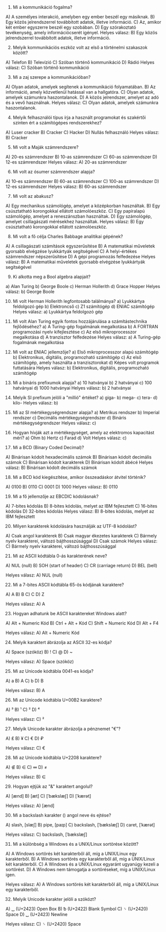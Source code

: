 1. Mi a kommunikáció fogalma?

A) A személyes interakció, amelyben egy ember beszél egy másiknak.
B) Egy közös jelrendszerrel továbbított adatok, illetve információ.
C) Az, amikor két ember egyszerre beszél egy szobában.
D) Egy szórakoztató tevékenység, amely információcserét igényel.
Helyes válasz: B) Egy közös jelrendszerrel továbbított adatok, illetve információ.

2. Melyik kommunikációs eszköz volt az első a történelmi szakaszok között?

A) Telefon
B) Televízió
C) Szóban történő kommunikáció
D) Rádió
Helyes válasz: C) Szóban történő kommunikáció

3. Mi a zaj szerepe a kommunikációban?

A) Olyan adatok, amelyek segítenek a kommunikáció folyamatában.
B) Az információ, amely közvetlenül hatással van a hallgatóra.
C) Olyan adatok, amelyek számunkra haszontalanok.
D) A közös jelrendszer, amelyet az adó és a vevő használnak.
Helyes válasz: C) Olyan adatok, amelyek számunkra haszontalanok.

4. Melyik felhasználói típus írja a használt programokat és szakértői szinten ért a számítógépes rendszerekhez?

A) Luser cracker
B) Cracker
C) Hacker
D) Nullás felhasználó
Helyes válasz: B) Cracker





5. Mi volt a Maják számrendszere?

A) 20-es számrendszer
B) 10-as számrendszer
C) 60-as számrendszer
D) 12-es számrendszer
Helyes válasz: A) 20-as számrendszer

6. Mi volt az ósumer számrendszer alapja?

A) 10-es számrendszer
B) 60-as számrendszer
C) 100-as számrendszer
D) 12-es számrendszer
Helyes válasz: B) 60-as számrendszer

7. Mi volt az abakusz?

A) Egy mechanikus számológép, amelyet a középkorban használtak.
B) Egy csúsztatható korongokkal ellátott számolóeszköz.
C) Egy papíralapú számológép, amelyet a reneszánszban használtak.
D) Egy számológép, amelyet csillagászati mérésekhez használtak.
Helyes válasz: B) Egy csúsztatható korongokkal ellátott számolóeszköz.

8. Mi volt a fő célja Charles Babbage analitikai gépének?

A) A csillagászati számítások egyszerűsítése
B) A matematikai műveletek gyorsabb elvégzése lyukkártyák segítségével
C) A helyi-értékes számrendszer népszerűsítése
D) A gépi programozás felfedezése
Helyes válasz: B) A matematikai műveletek gyorsabb elvégzése lyukkártyák segítségével




9. Ki alkotta meg a Bool algebra alapjait?

a) Alan Turing
b) George Boole
c) Herman Hollerith
d) Grace Hopper
Helyes válasz: b) George Boole

10. Mi volt Herman Hollerith legfontosabb találmánya?
a) Lyukkártya feldolgozó gép
b) Elektroncső
c) Z1 számítógép
d) ENIAC számítógép
Helyes válasz: a) Lyukkártya feldolgozó gép

11. Mi volt Alan Turing egyik fontos hozzájárulása a számítástechnika fejlődéséhez?
a) A Turing-gép fogalmának megalkotása
b) A FORTRAN programozási nyelv kifejlesztése
c) Az első mikroprocesszor megalkotása
d) A tranzisztor felfedezése
Helyes válasz: a) A Turing-gép fogalmának megalkotása

12. Mi volt az ENIAC jellemzője?
a) Első mikroprocesszor alapú számítógép
b) Elektronikus, digitális, programozható számítógép
c) Az első számítógép, amely használta a tranzisztorokat
d) Képes volt programok futtatására 
Helyes válasz: b) Elektronikus, digitális, programozható számítógép




13. Mi a bináris prefixumok alapja? 
a) 10 hatványai
b) 2 hatványai
c) 100 hatványai
d) 1000 hatványai
Helyes válasz: b) 2 hatványai


14. Melyik SI prefixum jelöli a "millió" értéket? 
a) giga-
b) mega- 
c) tera-
d) kilo-
Helyes válasz: b)

15. Mi az SI mértékegységrendszer alapja? a) Metrikus rendszer
b) Imperial rendszer
c) Decimális mértékegységrendszer
d) Bináris mértékegységrendszer
Helyes válasz: c)

16. Hogyan hívják azt a mértékegységet, amely az elektromos kapacitást méri? a) Ohm
b) Hertz
c) Farad
d) Volt
Helyes válasz: c)




17. Mi a BCD (Binary Coded Decimal)?

A) Binárisan kódolt hexadecimális számok
B) Binárisan kódolt decimális számok
C) Binárisan kódolt karakterek
D) Binárisan kódolt ábécé
Helyes válasz: B) Binárisan kódolt decimális számok

18. Mi a BCD kód kiegészítése, amikor összeadáskor átvitel történik?

A) 0100
B) 0110
C) 0001
D) 1000
Helyes válasz: B) 0110

19. Mi a fő jellemzője az EBCDIC kódolásnak?

A) 7-bites kódolás
B) 8-bites kódolás, melyet az IBM fejlesztett
C) 16-bites kódolás
D) 32-bites kódolás
Helyes válasz: B) 8-bites kódolás, melyet az IBM fejlesztett

20. Milyen karakterek kódolására használják az UTF-8 kódolást?

A) Csak angol karakterek
B) Csak magyar ékezetes karakterek
C) Bármely nyelv karakterei, változó bájthosszúsággal
D) Csak számok
Helyes válasz: C) Bármely nyelv karakterei, változó bájthosszúsággal




21. Mi az ASCII kódtábla 0-ás karakterének neve?

A) NUL (null)
B) SOH (start of header)
C) CR (carriage return)
D) BEL (bell)

Helyes válasz: A) NUL (null)

22. Mi a 7-bites ASCII kódtábla 65-ös kódjának karaktere?

A) A
B) B
C) C
D) Z

Helyes válasz: A) A

23. Hogyan adhatunk be ASCII karaktereket Windows alatt?

A) Alt + Numeric Kód
B) Ctrl + Alt + Kód
C) Shift + Numeric Kód
D) Alt + F4

Helyes válasz: A) Alt + Numeric Kód

24. Melyik karaktert ábrázolja az ASCII 32-es kódja?

A) Space (szóköz)
B) !
C) @
D) ~

Helyes válasz: A) Space (szóköz)




25. Mi az Unicode kódtábla 0041-es kódja?

A) a
B) A
C) b
D) B

Helyes válasz: B) A

26. Mi az Unicode kódtábla U+00B2 karaktere?

A) ³
B) ¹
C) ²
D) ⁴

Helyes válasz: C) ²

27. Melyik Unicode karakter ábrázolja a pénznemet "€"?

A) ₤
B) ¥
C) €
D) ₽

Helyes válasz: C) €

28. Mi az Unicode kódtábla U+2208 karaktere?

A) ∉
B) ∈
C) ∞
D) ≠

Helyes válasz: B) ∈





29. Hogyan ejtjük az "&" karaktert angolul?

A) [ænd]
B) [æt]
C) [ˈbækslæʃ]
D) [ˈkærət]

Helyes válasz: A) [ænd]

30. Mi a backslash karakter (\) angol neve és ejtése?

A) slash, [slæʃ]
B) pipe, [paɪp]
C) backslash, [ˈbækslæʃ]
D) caret, [ˈkærət]

Helyes válasz: C) backslash, [ˈbækslæʃ]

31. Mi a különbség a Windows és a UNIX/Linux sortörése között?

A) A Windows sortörés két karakterből áll, míg a UNIX/Linux egy karakterből.
B) A Windows sortörés egy karakterből áll, míg a UNIX/Linux két karakterből.
C) A Windows és a UNIX/Linux egyaránt ugyanúgy kezeli a sortörést.
D) A Windows nem támogatja a sortöréseket, míg a UNIX/Linux igen.

Helyes válasz: A) A Windows sortörés két karakterből áll, míg a UNIX/Linux egy karakterből.

32. Melyik Unicode karakter jelöli a szóközt?

A) ␣ (U+2423) Open Box
B) ␢ (U+2422) Blank Symbol
C) ␠ (U+2420) Space
D) ␣ (U+2423) Newline

Helyes válasz: C) ␠ (U+2420) Space



